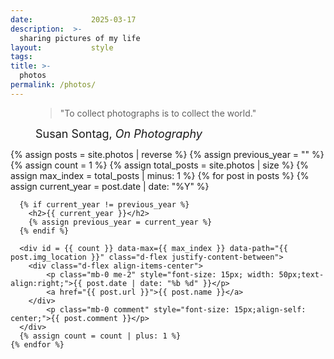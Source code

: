 ```yaml
---
date:             2025-03-17
description:  >-
  sharing pictures of my life
layout:           style
tags:
title: >-
  photos
permalink: /photos/
---
```

<figure class="container-lg" style="padding: 0;">
    <blockquote class="blockquote">
    <p>"To collect photographs is to collect the world."</p>
    </blockquote>
    <figcaption class="blockquote-footer" style="font-size: 18px;">
    Susan Sontag, <cite title="Source Title">On Photography</cite>
    </figcaption>
</figure>


<div class="container-lg bloglist" style="padding: 0;">
    {% assign posts = site.photos | reverse %}
    {% assign previous_year = "" %}
    {% assign count = 1 %}
    {% assign total_posts = site.photos | size %}
    {% assign max_index = total_posts | minus: 1 %}
    {% for post in posts %}
      {% assign current_year = post.date | date: "%Y" %}
      
      {% if current_year != previous_year %}
        <h2>{{ current_year }}</h2>
        {% assign previous_year = current_year %}
      {% endif %}

      <div id = {{ count }} data-max={{ max_index }} data-path="{{ post.img_location }}" class="d-flex justify-content-between">
        <div class="d-flex align-items-center">
            <p class="mb-0 me-2" style="font-size: 15px; width: 50px;text-align:right;">{{ post.date | date: "%b %d" }}</p>
            <a href="{{ post.url }}">{{ post.name }}</a>
        </div>
            <p class="mb-0 comment" style="font-size: 15px;align-self: center;">{{ post.comment }}</p>
      </div>
      {% assign count = count | plus: 1 %}
    {% endfor %}

</div>

